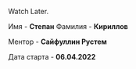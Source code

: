 Watch Later.

Имя - **Степан**
Фамилия - **Кириллов**

Ментор - **Сайфуллин Рустем**

Дата старта - **06.04.2022**

